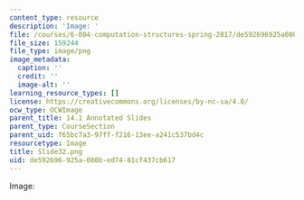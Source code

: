 ```yaml
---
content_type: resource
description: 'Image: '
file: /courses/6-004-computation-structures-spring-2017/de592696925a080bed7481cf437cb617_Slide32.png
file_size: 159244
file_type: image/png
image_metadata:
  caption: ''
  credit: ''
  image-alt: ''
learning_resource_types: []
license: https://creativecommons.org/licenses/by-nc-sa/4.0/
ocw_type: OCWImage
parent_title: 14.1 Annotated Slides
parent_type: CourseSection
parent_uid: f65bc7a3-97ff-f216-13ee-a241c537bd4c
resourcetype: Image
title: Slide32.png
uid: de592696-925a-080b-ed74-81cf437cb617
---
```

Image: 